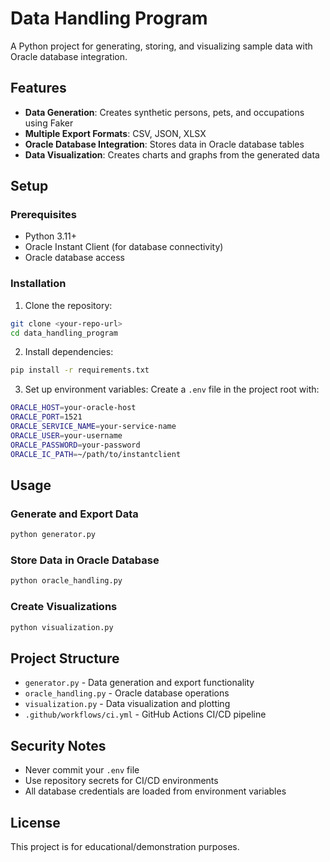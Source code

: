 # Data Handling Program

A Python project for generating, storing, and visualizing sample data with Oracle database integration.

## Features

- **Data Generation**: Creates synthetic persons, pets, and occupations using Faker
- **Multiple Export Formats**: CSV, JSON, XLSX
- **Oracle Database Integration**: Stores data in Oracle database tables
- **Data Visualization**: Creates charts and graphs from the generated data

## Setup

### Prerequisites

- Python 3.11+
- Oracle Instant Client (for database connectivity)
- Oracle database access

### Installation

1. Clone the repository:
```bash
git clone <your-repo-url>
cd data_handling_program
```

2. Install dependencies:
```bash
pip install -r requirements.txt
```

3. Set up environment variables:
Create a `.env` file in the project root with:
```bash
ORACLE_HOST=your-oracle-host
ORACLE_PORT=1521
ORACLE_SERVICE_NAME=your-service-name
ORACLE_USER=your-username
ORACLE_PASSWORD=your-password
ORACLE_IC_PATH=~/path/to/instantclient
```

## Usage

### Generate and Export Data
```bash
python generator.py
```

### Store Data in Oracle Database
```bash
python oracle_handling.py
```

### Create Visualizations
```bash
python visualization.py
```

## Project Structure

- `generator.py` - Data generation and export functionality
- `oracle_handling.py` - Oracle database operations
- `visualization.py` - Data visualization and plotting
- `.github/workflows/ci.yml` - GitHub Actions CI/CD pipeline

## Security Notes

- Never commit your `.env` file
- Use repository secrets for CI/CD environments
- All database credentials are loaded from environment variables

## License

This project is for educational/demonstration purposes. 